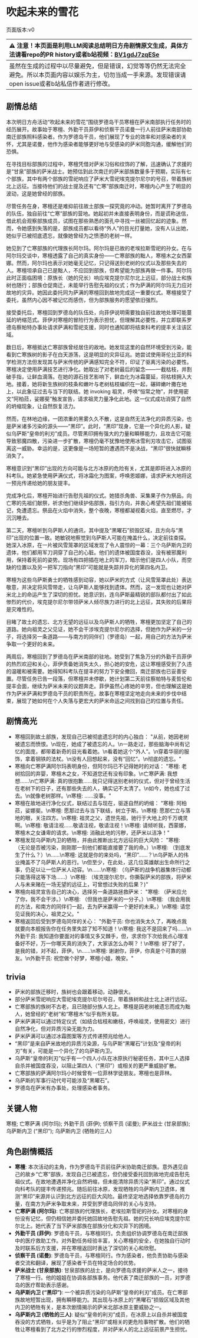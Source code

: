 # 吹起未来的雪花
页面版本:v0
 

| :warning: 注意！本页面是利用LLM阅读总结明日方舟剧情原文生成，具体方法请看repo的PR history或者b站视频：[BV1gdJ7zqESe](https://www.bilibili.com/video/BV1gdJ7zqESe/)         |
|:----------------------------|
| 虽然在生成的过程中以尽量避免，但是错误，幻觉等等仍然无法完全避免。所以本页面内容以娱乐为主，切勿当成一手来源。发现错误请open issue或者b站私信作者进行修改。|



## 剧情总结
本次明日方舟活动“吹起未来的雪花”围绕罗德岛干员寒檀在萨米南部执行任务时的经历展开。故事始于寒檀、外勤干员菲伊和侦察干员诺曼一行人前往萨米南部协助南迁部族照料感染者。作为罗德岛干员，他们展现了专业的效率和对感染者的关怀，尤其是诺曼，他作为感染者能够更好地与受感染的萨米同胞沟通，缓解他们的恐惧。

在寻找目标部族的过程中，寒檀凭借对萨米习俗和纹饰的了解，迅速确认了求援的是“甘泉”部族的萨米战士。她预估到此次南迁的萨米部族数量多于预期，实际有七个部族，其中有两个部族的雪祀响应了萨米大雪祀埃克提尔尼尔的号召，带着族树北上远征。当接待他们的战士提及还有“亡寒”部族南迁时，寒檀内心产生了明显的波动，这是她曾经的部族。

尽管任务在身，寒檀还是难抑前往故土部族一探究竟的冲动。她暂时离开了罗德岛的队伍，独自前往“亡寒”部族的营地。她起初并未直接表明身份，而是谎称送信，借此机会观察部族成员，试图在那些熟悉的面孔中寻找一丝被回忆起的迹象。然而，令她感到失落的是，部族成员都以看待“外人”的目光打量她，没有人认出她，她似乎已被彻底遗忘，就像她曾经为之愤懑的老树一样。

她见到了亡寒部族的代理族长阿尔玛。阿尔玛是已故的老埃拉斯雪祀的孙女。在与阿尔玛交谈中，寒檀透露了自己的真实身份——亡寒部族的黜人，寒檀木之女西蒙娜。然而，阿尔玛也表示对她毫无记忆，只记得送别老树的仪式以及那些失去的人。寒檀坦承自己已是黜人，不应回到部族，但希望能为部族再做一件事。阿尔玛此时正面临困境：原族长（她的兄长）响应埃克提尔尼尔北上远征，部分战士和族树也随行；部族仓促南迁，未能举行告慰先祖的仪式；作为萨满的阿尔玛无力应对故地的灾异。她因此委托同为萨满的寒檀回到故地完成这一重要仪式。寒檀接受了委托，虽然内心因不被记忆而感伤，但为部族服务的愿望依旧强烈。

接受委托后，寒檀回到罗德岛的队伍处，向菲伊说明需要独自前往故地处理可能蔓延的坍缩范式。菲伊对寒檀的冒险行为表示担忧，但理解其必要性，并立即联系罗德岛察帕特办事处请求萨满和雪祀支援，同时也通知即将结束科考的提丰关注该区域。

数日后，寒檀抵达亡寒部族曾经居住的故地。她发现这里的自然环境受到污染，能看到亡寒族树的影子在白天游荡，这是明显的灾异征兆。她尝试使用哥伦比亚的科学检测方法但发现其与萨米传统的萨满感知完全不符，印证了驱离污染的必要性。寒檀决定使用萨满技艺进行净化。她取出了对老树最后的留念——一截枯枝，并割破手指，让鲜血滴落。在她的源石技艺影响下，鲜血化为冰霜蔓延，将枯枝拥入大地。接着，她将新生族树的枝条和嫩叶与老树枯枝编织在一起，碾碎嫩叶撒在地上，以此象征过去与当下的联结。她 invoking 祖灵，呼唤“恒常之物”，并使用密文“阿柏菈，娑娜斐”触发宣告，请求祖灵力量净化此地。这一仪式成功消弭了自然的坍缩现象，让自然恢复活力。

然而，在林地边缘，一团浓重的黑雾久久不散，这是自然无法净化的异质污染，也是萨米诸多污染的源头——“黑印”。此时，“黑印”现身，它是一个异化的人影，疑似乌萨斯“皇帝的利刃”成员。尽管黑印拥有强大的力量和瞬移能力，且攻击它可能导致邪魔四散，污染进一步扩散，寒檀仍毫不犹豫地使用冰雪利刃攻击它，试图驱离这一威胁。幸运的是，这更像是一场短暂的遭遇而不是决战，“黑印”很快就瞬移消失了。

寒檀意识到“黑印”出现的方向可能与北方冰原的危险有关，尤其是即将进入冰原的科考队。她紧急使用萨满仪式，将冰霜化为图案，呼唤恩姬娜，请求萨米大地将这一预兆传递给她的朋友提丰。

完成净化后，寒檀开始进行告慰先祖的仪式。她猎杀角兽、采集果子作为祭品，向亡寒的先祖们献祭，祈求他们继续护佑部族，指引方向，并衷心希望先祖们能被铭记，免遭遗忘。祭品在火焰中消失，整个夜晚，寒檀都凝视着火焰，直至燃尽，才沉沉睡去。

第二天，寒檀听到乌萨斯人的通讯，其中提及“黑曜石”损毁区域，且方向与“黑印”出现的位置一致。她敏锐地察觉到乌萨斯人可能在掩盖什么，决定前往查探。她深入冰原，在一片被风雪笼罩的区域发现了令人震惊的一幕：三个乌萨斯内卫的遗体，他们都用军刀洞穿了自己的心脏。他们的遗体被国度吞没，没有被邪魔利用，保持着死前的姿势。现场有四把插在地上的军刀，暗示他们是四人小队，而空缺的位置以及另一把军刀指向“黑印”可能就是失踪并异化的第四名内卫。

寒檀为这些乌萨斯勇士的牺牲感到动容，她以萨米的方式（让风雪笼罩此处）表达敬意，并决定将风雪带走，让乌萨斯人能够找到遗体。然而，这一发现也让她对萨米北上的命运产生了深切的担忧。她意识到，连乌萨斯最精锐的部队都付出了如此惨烈的代价，埃克提尔尼尔带领萨米人倾尽族力进行的北上远征，其失败的后果将是灾难性的。

目睹了故土的遗忘、北方无望的远征以及乌萨斯人的牺牲，寒檀更加坚定了自己的道路。她向祖灵之父见证，她不会干涉埃克提尔尼尔的选择，但她作为萨米的一分子，将选择另一条道路——与南方的同伴们（罗德岛）一起，用自己的方法为萨米争取一个更好的未来。

两周后，寒檀回到了罗德岛在萨米南部的驻地。她受到了焦急万分的外勤干员菲伊的热烈欢迎和关心，菲伊责备她消失太久，担心她的安危，这让寒檀感受到了久违的温暖和被需要。她得知科考队在提丰的努力下安全撤回，南迁部族也已妥善安置。尽管任务已告一段落，但寒檀并未停歇，她计划第二天前往察帕特与麦哲伦和提丰会面，继续为萨米未来的议题奔走。菲伊虽然心疼她的辛劳，但也理解这是她作为萨米萨满和罗德岛干员的职责所在。故事在寒檀坚定地走向未来的步伐中结束，展现了她如何在个人失落与更宏大的萨米命运之间找到自己的位置与责任。
## 剧情高光
-   寒檀回到故土部族，发现自己已被彻底遗忘时的内心独白：
    "从前，她因老树被遗忘而愤恨。\n现在，她成了被遗忘的人。\n一路走过，那些脑海中尚有记忆的面庞，都带着新奇的目光看着她。\n看着她这个“外人”。\n穿着华丽的服饰，拿着钢铁的法杖。\n没有人回想起来，没有“回忆”。\n彻底的遗忘。"
-   寒檀向亡寒萨满阿尔玛表明身份，但阿尔玛已不记得她时的对话：
    "寒檀: 老树拾回的弃婴，寒檀木之女，不知道您还有没有印象。\n亡寒萨满: 我想想......\n亡寒萨满: 真的很抱歉......我只记得送别老树的仪式，但对于曾经生活在老树下的日子，还有那些失去的人，确实记不太清了。\n如今，她也成了过去。\n就像老树那样。\n寒檀: ......没事。"
-   寒檀在故地进行净化仪式，联结过去与现在，驱逐自然的坍缩：
    "寒檀: 阿柏菈，娑娜斐。\n寒檀: 愿那过去与当下联结，树立于斯。\n寒檀: 愿那伫立与落地的眼，关注四方。\n寒檀: 祖灵之父，遗世先祖，驰行于大地上的千万魂灵啊。\n寒檀: 敬请注视......敬请注视，敬请注视！\n寒檀: 请倾听我，西蒙娜，寒檀木之女谦卑的请求。\n寒檀: 消融此地的污秽，还萨米以洁净！"
-   寒檀发现乌萨斯内卫的牺牲，并由此推断出北方远征的巨大风险：
    "寒檀: （无论是否被污染，刚刚那一刻他们都能直接要了我的命。）\n寒檀: （到底发生了什么？）\n......\n寒檀: 这就是你的来处吗，“黑印”......？\n乌萨斯人的伟业掩盖不了乌萨斯人的恶行。\n但至少，在此处，这几位英雄献出生命所行之事，仍足以让一位萨米人动容。\n......\n寒檀: （乌萨斯的战争机器集体行动都只能落得这等下场......）\n寒檀: （埃克提尔尼尔，你撕裂萨米的部族，将萨米人与未来赌在一场无望的远征上，可曾想过失败的后果？)"
-   寒檀向祖灵宣告自己的决心，选择另一条道路拯救萨米：
    "寒檀: （萨米应允了你，我不会干涉。）\n寒檀: （但我也是萨米的一分子。）\n寒檀: （我会用我的方法，和南方的同伴们一起，去为萨米赢得一个更好的未来。）\n寒檀: 请您见证我的决心，祖灵之父。"
-   寒檀返回后受到罗德岛同伴的关心：
    "外勤干员: 你也消失太久了，再晚点我就要向本舰报告你在任务里失踪了知不知道！\n寒檀: 我这不是回来了吗......\n外勤干员: 我知道你要面对的事情又多又棘手，但，求求你下次给我点心理准备好不好，万一你哪天真的消失了，大家该怎么办啊？！\n寒檀: 好了好了，是我的错，对不起，菲伊。\n......\n寒檀: 谢谢你，菲伊，你真是个可靠的朋友。\n外勤干员: 祝您做个好梦，寒檀小姐，晚安。"
## trivia
-   萨米的部族迁移时，族树也会跟着移动，动静很大。
-   部分萨米雪祀响应大雪祀埃克提尔尼尔号召，带着族树和战士北上进行远征。
-   亡寒部族的族树不古老，且已随部分族人北上。寒檀是因老树被遗忘而成为黜人，她曾经的“老树”和“寒檀木”似乎有所关联。
-   萨米萨满可以通过特定仪式（如结合枯枝和嫩枝，呼唤祖灵，使用密文）进行自然净化，但对异质污染无能为力。
-   萨米萨满可以通过冰霜图案等方式传递预兆给他人。
-   “黑印”是来自萨米故地的异质污染源，与乌萨斯“黑曜石”计划及“皇帝的利刃”有关，可能是一个异化了的乌萨斯内卫。
-   乌萨斯“皇帝的利刃”似乎有一个四人小队在冰原执行秘密任务，其中三人选择自杀并被国度吞没，以阻止第四人（“黑印”）或相关的更严重威胁扩散。
-   亡寒部族的萨满阿尔玛小时候曾有一位菲林学徒朋友。寒檀也是菲林。
-   乌萨斯的军事行动代号可能涉及“黑曜石”。
-   罗德岛在萨米有办事处，处理感染者事务。
## 关键人物
寒檀; 亡寒萨满 (阿尔玛); 外勤干员 (菲伊); 侦察干员 (诺曼); 萨米战士 (甘泉部族); 乌萨斯内卫 (“黑印”); 乌萨斯内卫 (牺牲的三人)
## 角色剧情概括
-   **寒檀**: 本次活动的主角，作为罗德岛干员前往萨米协助南迁部族。意外遇见自己的故乡“亡寒”部族，发现自己已被遗忘，但仍接受委托回到故地完成告慰先祖仪式。在故地遭遇并净化自然坍缩，但未能清除异质污染“黑印”。通过仪式向科考队的提丰传递预兆。随后前往冰原，发现牺牲的乌萨斯内卫遗体，推测“黑印”来源并认识到北方远征的巨大风险。最终坚定地选择依靠罗德岛的力量，在南方为萨米争取未来，并受到罗德岛同伴的关心与支持。
-   **亡寒萨满 (阿尔玛)**: 亡寒部族的代理族长，老埃拉斯雪祀的孙女。对寒檀的身份没有记忆，但仍相信她并委托她回故地告慰先祖。她的兄长响应埃克提尔尼尔北上。她代表了当下萨米部族在部族分化和灾异下的困境。
-   **外勤干员 (菲伊)**: 罗德岛干员，与寒檀同行。负责组织协调罗德岛在南迁部族中的医疗救助工作。对外勤任务经验丰富，关心寒檀的安全，在她独自行动时及时联系后方支援，并在寒檀返回时表达了深切的关心和欣慰。
-   **侦察干员 (诺曼)**: 罗德岛干员，与寒檀同行。作为感染者，他负责协助与感染者交流和翻译，展现了感染者干员在特定场合的优势。
-   **萨米战士 (甘泉部族)**: 甘泉部族的战士，是向罗德岛求援的萨米人之一，接待了寒檀一行。他的姐姐在协调各部族事务。他代表了南迁部族的一员，对罗德岛的医疗帮助表示感谢。
-   **乌萨斯内卫 (“黑印”)**: 一个被异质污染的乌萨斯“皇帝的利刃”成员。在亡寒部族故地短暂出现，拥有瞬移能力。其出现与冰原上的“黑曜石”损毁区域及其他内卫的牺牲有关，是本次剧情揭示的萨米北部冰原主要威胁之一。
-   **乌萨斯内卫 (牺牲的三人)**: 疑似“皇帝的利刃”成员，在冰原上以自杀并被国度吞没的方式牺牲，似乎是为了阻止“黑印”或相关的更危险事物扩散。他们的牺牲让寒檀看到了北方之行的惨烈程度，并对萨米人的北上远征前景产生担忧。
